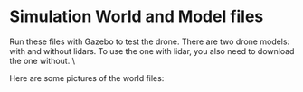 # Simulation World and Model files

Run these files with Gazebo to test the drone. There are two drone models: with and without lidars. To use the one with lidar, you also need to download the one without. \

Here are some pictures of the world files:

